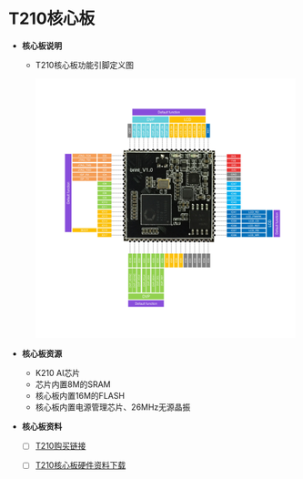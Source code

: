 # T210核心板

* **核心板说明**
  * T210核心板功能引脚定义图

    ![](/images/t210-pin-map.jpg)
* **核心板资源**
  
  * K210 AI芯片
  * 芯片内置8M的SRAM
  * 核心板内置16M的FLASH
  * 核心板内置电源管理芯片、26MHz无源晶振
* **核心板资料**
  * [ ] [T210购买链接](https://item.taobao.com/item.htm?spm=a2oq0.12575281.0.0.a7a21debWBBg08&ft=t&id=596369001614)
  * [ ] [T210核心板硬件资料下载](http://www.ai-alloy.com/download.html)

